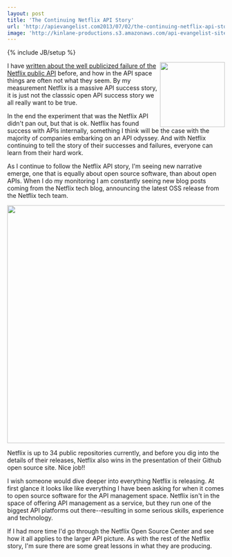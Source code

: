 ```yaml
---
layout: post
title: 'The Continuing Netflix API Story'
url: 'http://apievangelist.com2013/07/02/the-continuing-netflix-api-story/'
image: 'http://kinlane-productions.s3.amazonaws.com/api-evangelist-site/blog/netflix-square.png'
---
```

{% include JB/setup %}
<p>
     <img src=https://s3.amazonaws.com/kinlane-productions/api-evangelist/netflix/netflix-square.png  width=150 align=right />
</p>
<p>
     I have <a title=Netflix API href=http://apievangelist.com/2013/03/12/netflix-api-is-much-more-than-a-public-api/>written about the well publicized failure of the Netflix public API</a> before, and how in the API space things are often not what they seem. By my measurement Netflix is a massive API success story, it is just not the classsic open API success story we all really want to be true.
</p>
<p>
     In the end the experiment that was the Netflix API didn't pan out, but that is ok. Netflix has found success with APIs internally, something I think will be the case with the majority of companies embarking on an API odyssey. And with Netflix continuing to tell the story of their successes and failures, everyone can learn from their hard work.
</p>
<p>
     As I continue to follow the Netflix API story, I'm seeing new narrative emerge, one that is equally about open source software, than about open APIs. When I do my monitoring I am constantly seeing new blog posts coming from the Netflix tech blog, announcing the latest OSS release from the Netflix tech team.
</p>
<p>
     <img src=https://s3.amazonaws.com/kinlane-productions/netflix/netflix-open-source-center.png  width=550 />
</p>
<p>
     Netflix is up to 34 public repositories currently, and before you dig into the details of their releases, Netflix also wins in the presentation of their Github open source site. Nice job!!
</p>
<p>
     I wish someone would dive deeper into everything Netflix is releasing. At first glance it looks like like everything I have been asking for when it comes to open source software for the API management space. Netflix isn't in the space of offering API management as a service, but they run one of the biggest API platforms out there--resulting in some serious skills, experience and technology.
</p>
<p>
     If I had more time I'd go through the Netflix Open Source Center and see how it all applies to the larger API picture. As with the rest of the Netflix story, I'm sure there are some great lessons in what they are producing.
</p>
